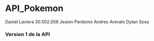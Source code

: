 # API_Pokemon

Daniel Laviera 30.502.056
Jesion Perdomo
Andres Arevalo
Dylan Sosa

### Version 1 de la API
